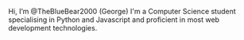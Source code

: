 Hi, I’m @TheBlueBear2000 (George)
I'm a Computer Science student specialising in Python and Javascript and proficient in most web development technologies.

<!---
TheBlueBear2000/TheBlueBear2000 is a ✨ special ✨ repository because its `README.md` (this file) appears on your GitHub profile.
You can click the Preview link to take a look at your changes.
--->
